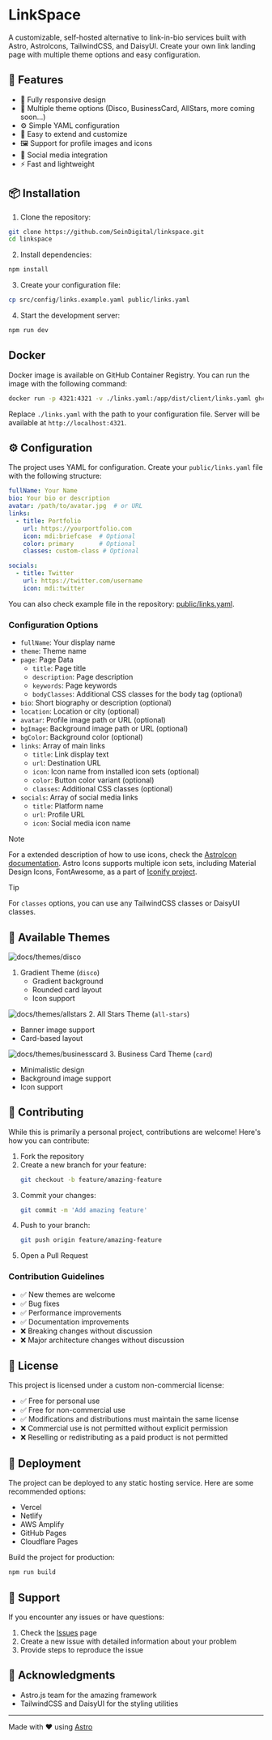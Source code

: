 # LinkSpace

A customizable, self-hosted alternative to link-in-bio services built with Astro, AstroIcons, TailwindCSS, and DaisyUI. Create your own link landing page with multiple theme options and easy configuration.

## 🚀 Features

- 📱 Fully responsive design
- 🎨 Multiple theme options (Disco, BusinessCard, AllStars, more coming soon...)
- ⚙️ Simple YAML configuration
- 🔌 Easy to extend and customize
- 🖼️ Support for profile images and icons
- 🔗 Social media integration
- ⚡ Fast and lightweight

## 📦 Installation

1. Clone the repository:
```bash
git clone https://github.com/SeinDigital/linkspace.git
cd linkspace
```

2. Install dependencies:
```bash
npm install
```

3. Create your configuration file:
```bash
cp src/config/links.example.yaml public/links.yaml
```

4. Start the development server:
```bash
npm run dev
```

##  Docker 

Docker image is available on GitHub Container Registry. You can run the image with the following command:

```bash
docker run -p 4321:4321 -v ./links.yaml:/app/dist/client/links.yaml ghcr.io/seindigital/linkspace:latest
```

Replace `./links.yaml` with the path to your configuration file. Server will be available at `http://localhost:4321`.

## ⚙️ Configuration

The project uses YAML for configuration. Create your `public/links.yaml` file with the following structure:

```yaml
fullName: Your Name
bio: Your bio or description
avatar: /path/to/avatar.jpg  # or URL
links:
  - title: Portfolio
    url: https://yourportfolio.com
    icon: mdi:briefcase  # Optional
    color: primary       # Optional
    classes: custom-class # Optional

socials:
  - title: Twitter
    url: https://twitter.com/username
    icon: mdi:twitter
```

You can also check example file in the repository: [public/links.yaml](https://github.com/SeinDigital/linkspace/blob/main/public/links.yaml).

### Configuration Options

- `fullName`: Your display name
- `theme`: Theme name 
- `page`: Page Data
  - `title`: Page title
  - `description`: Page description
  - `keywords`: Page keywords
  - `bodyClasses`: Additional CSS classes for the body tag (optional)
- `bio`: Short biography or description (optional)
- `location`: Location or city (optional)
- `avatar`: Profile image path or URL (optional)
- `bgImage`: Background image path or URL (optional)
- `bgColor`: Background color (optional)
- `links`: Array of main links
  - `title`: Link display text
  - `url`: Destination URL
  - `icon`: Icon name from installed icon sets (optional)
  - `color`: Button color variant (optional)
  - `classes`: Additional CSS classes (optional)
- `socials`: Array of social media links
  - `title`: Platform name
  - `url`: Profile URL
  - `icon`: Social media icon name
  
> [!NOTE]  
> For a extended description of how to use icons, check the [AstroIcon documentation](https://www.astroicon.dev/getting-started/). 
Astro Icons supports multiple icon sets, including Material Design Icons, FontAwesome, as a part of [Iconify project](https://icon-sets.iconify.design).

> [!TIP]
> For `classes` options, you can use any TailwindCSS classes or DaisyUI classes. 

## 🎨 Available Themes

![docs/themes/disco](docs/themes/disco.png)
1. Gradient Theme (`disco`)
   - Gradient background
   - Rounded card layout
   - Icon support

![docs/themes/allstars](docs/themes/all-stars.png)
2. All Stars Theme (`all-stars`)
   - Banner image support
   - Card-based layout

![docs/themes/businesscard](docs/themes/card.png)
3. Business Card Theme (`card`)
   - Minimalistic design
   - Background image support
   - Icon support

## 🤝 Contributing

While this is primarily a personal project, contributions are welcome! Here's how you can contribute:

1. Fork the repository
2. Create a new branch for your feature:
   ```bash
   git checkout -b feature/amazing-feature
   ```
3. Commit your changes:
   ```bash
   git commit -m 'Add amazing feature'
   ```
4. Push to your branch:
   ```bash
   git push origin feature/amazing-feature
   ```
5. Open a Pull Request

### Contribution Guidelines

- ✅ New themes are welcome
- ✅ Bug fixes
- ✅ Performance improvements
- ✅ Documentation improvements
- ❌ Breaking changes without discussion
- ❌ Major architecture changes without discussion

## 📝 License

This project is licensed under a custom non-commercial license:

- ✅ Free for personal use
- ✅ Free for non-commercial use
- ✅ Modifications and distributions must maintain the same license
- ❌ Commercial use is not permitted without explicit permission
- ❌ Reselling or redistributing as a paid product is not permitted

## 🚀 Deployment

The project can be deployed to any static hosting service. Here are some recommended options:

- Vercel
- Netlify
- AWS Amplify
- GitHub Pages
- Cloudflare Pages

Build the project for production:
```bash
npm run build
```

## 🤔 Support

If you encounter any issues or have questions:

1. Check the [Issues](https://github.com/SeinDigital/linkspace/issues) page
2. Create a new issue with detailed information about your problem
3. Provide steps to reproduce the issue

## 🙏 Acknowledgments

- Astro.js team for the amazing framework
- TailwindCSS and DaisyUI for the styling utilities

---

Made with ❤️ using [Astro](https://astro.build)